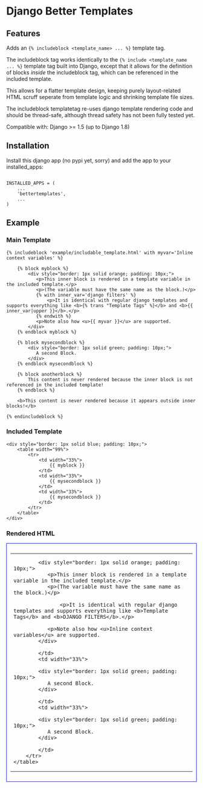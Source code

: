 # Django Better Templates

## Features

Adds an ``{% includeblock <template_name> ... %}`` template tag. 

The includeblock tag works identically to the ``{% include <template_name ... %}`` template tag built into Django, except that it allows for the definition of blocks *inside* the includeblock tag, which can be referenced in the included template.

This allows for a flatter template design, keeping purely layout-related HTML scruff seperate from template logic and shrinking template file sizes.

The includeblock templatetag re-uses django template rendering code and should be thread-safe, although thread safety has not been fully tested yet.

Compatible with: Django >= 1.5 (up to Django 1.8)


## Installation

Install this django app (no pypi yet, sorry) and add the app to your installed_apps:

```

INSTALLED_APPS = (
    ...
    'bettertemplates',
    ...
)
```



## Example


### Main Template 

```
{% includeblock 'example/includable_template.html' with myvar='Inline context variables' %}

    {% block myblock %}
        <div style="border: 1px solid orange; padding: 10px;"> 
           <p>This inner block is rendered in a template variable in the included template.</p>
           <p>(The variable must have the same name as the block.)</p>
           {% with inner_var='django filters' %}
               <p>It is identical with regular django templates and supports everything like <b>{% trans "Template Tags" %}</b> and <b>{{ inner_var|upper }}</b>.</p>
           {% endwith %}
           <p>Note also how <u>{{ myvar }}</u> are supported.
        </div>
    {% endblock myblock %}
    
    {% block mysecondblock %}
        <div style="border: 1px solid green; padding: 10px;"> 
           A second Block.
        </div>
    {% endblock mysecondblock %}
    
    {% block anotherblock %}
        This content is never rendered because the inner block is not referenced in the included template!
    {% endblock %}
    
    <b>This content is never rendered because it appears outside inner blocks!</b>
        
{% endincludeblock %}
```


### Included Template

```
<div style="border: 1px solid blue; padding: 10px;">
    <table width="99%">
        <tr>
            <td width="33%">
                {{ myblock }}
            </td>
            <td width="33%">
                {{ mysecondblock }}
            </td>
            <td width="33%">
                {{ mysecondblock }}
            </td>
        </tr>
    </table>
</div>
```

### Rendered HTML
    
<div style="border: 1px solid blue; padding: 10px;">
    <table width="99%">
        <tr>
            <td width="33%">
                
            <div style="border: 1px solid orange; padding: 10px;"> 
               <p>This inner block is rendered in a template variable in the included template.</p>
               <p>(The variable must have the same name as the block.)</p>
               
                   <p>It is identical with regular django templates and supports everything like <b>Template Tags</b> and <b>DJANGO FILTERS</b>.</p>
               
               <p>Note also how <u>Inline context variables</u> are supported.
            </div>
        
            </td>
            <td width="33%">
                
            <div style="border: 1px solid green; padding: 10px;"> 
               A second Block.
            </div>
        
            </td>
            <td width="33%">
                
            <div style="border: 1px solid green; padding: 10px;"> 
               A second Block.
            </div>
        
            </td>
        </tr>
    </table>
</div>
